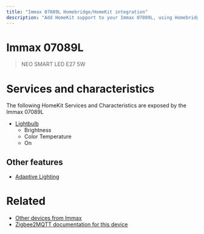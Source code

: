```yaml
---
title: "Immax 07089L Homebridge/HomeKit integration"
description: "Add HomeKit support to your Immax 07089L, using Homebridge, Zigbee2MQTT and homebridge-z2m."
---
```

<!---
This file has been GENERATED using src/docgen/docgen.ts
DO NOT EDIT THIS FILE MANUALLY!
-->
# Immax 07089L
> NEO SMART LED E27 5W


# Services and characteristics
The following HomeKit Services and Characteristics are exposed by
the Immax 07089L

* [Lightbulb](../../light.md)
  * Brightness
  * Color Temperature
  * On


## Other features
* [Adaptive Lighting](../../light.md)


# Related
* [Other devices from Immax](../index.md#immax)
* [Zigbee2MQTT documentation for this device](https://www.zigbee2mqtt.io/devices/07089L.html)